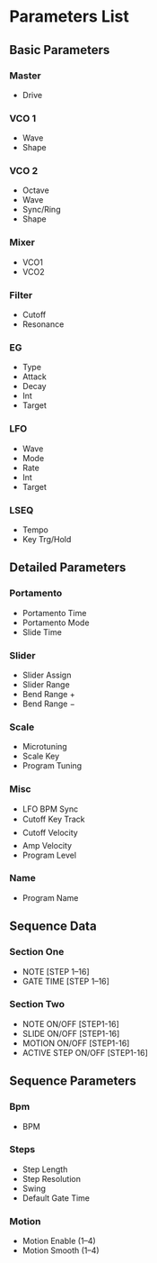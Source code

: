 # Parameters List

## Basic Parameters

### Master

- Drive

### VCO 1

- Wave
- Shape

### VCO 2

- Octave
- Wave
- Sync/Ring
- Shape

### Mixer

- VCO1
- VCO2

### Filter

- Cutoff
- Resonance

### EG

- Type
- Attack
- Decay
- Int
- Target

### LFO

- Wave
- Mode
- Rate
- Int
- Target

### LSEQ

- Tempo
- Key Trg/Hold

## Detailed Parameters

### Portamento

- Portamento Time
- Portamento Mode
- Slide Time

### Slider

- Slider Assign
- Slider Range
- Bend Range +
- Bend Range −

### Scale

- Microtuning
- Scale Key
- Program Tuning

### Misc

- LFO BPM Sync
- Cutoff Key Track
- Cutoff Velocity
- Amp Velocity
- Program Level

### Name

- Program Name

## Sequence Data

### Section One

- NOTE [STEP 1–16]
- GATE TIME [STEP 1–16]

### Section Two

- NOTE ON/OFF [STEP1-16]
- SLIDE ON/OFF [STEP1-16]
- MOTION ON/OFF [STEP1-16]
- ACTIVE STEP ON/OFF [STEP1-16]

## Sequence Parameters

### Bpm

- BPM

### Steps

- Step Length
- Step Resolution
- Swing
- Default Gate Time

### Motion

- Motion Enable (1–4)
- Motion Smooth (1–4)
